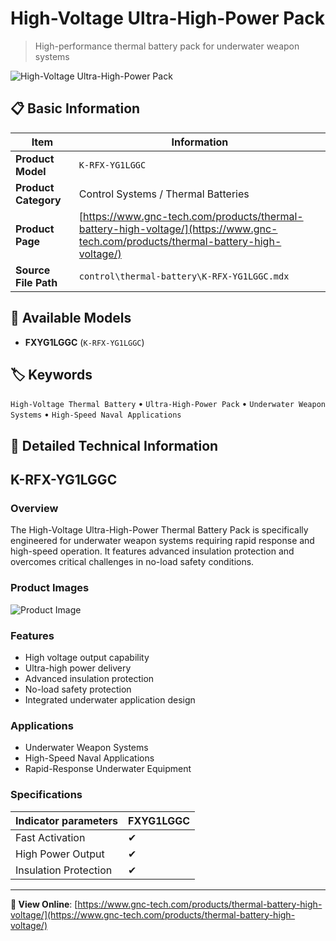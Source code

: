 # High-Voltage Ultra-High-Power Pack

> High-performance thermal battery pack for underwater weapon systems

![High-Voltage Ultra-High-Power Pack](https://www.gnc-tech.com/images/products/control/thermal-battery/K-RFX-YG1LGGC/K-RFX-YG1LGGC.webp)

## 📋 Basic Information

| Item | Information |
|------|------|
| **Product Model** | `K-RFX-YG1LGGC` |
| **Product Category** | Control Systems / Thermal Batteries |
| **Product Page** | [https://www.gnc-tech.com/products/thermal-battery-high-voltage/](https://www.gnc-tech.com/products/thermal-battery-high-voltage/) |
| **Source File Path** | `control\thermal-battery\K-RFX-YG1LGGC.mdx` |

## 🔧 Available Models

- **FXYG1LGGC** (`K-RFX-YG1LGGC`)

## 🏷️ Keywords

`High-Voltage Thermal Battery` • `Ultra-High-Power Pack` • `Underwater Weapon Systems` • `High-Speed Naval Applications`

## 📖 Detailed Technical Information

## K-RFX-YG1LGGC

### Overview

The High-Voltage Ultra-High-Power Thermal Battery Pack is specifically engineered for underwater weapon systems requiring rapid response and high-speed operation. It features advanced insulation protection and overcomes critical challenges in no-load safety conditions.

### Product Images

![Product Image](https://www.gnc-tech.com/products/control/thermal-battery/K-RFX-YG1LGGC/K-RFX-YG1LGGC-Slide-01.webp)

### Features

- High voltage output capability
- Ultra-high power delivery
- Advanced insulation protection
- No-load safety protection
- Integrated underwater application design

### Applications

- Underwater Weapon Systems
- High-Speed Naval Applications
- Rapid-Response Underwater Equipment

### Specifications

| Indicator parameters | FXYG1LGGC |
| --- | --- |
| Fast Activation | ✔ |
| High Power Output | ✔ |
| Insulation Protection | ✔ |
---

**🔗 View Online**: [https://www.gnc-tech.com/products/thermal-battery-high-voltage/](https://www.gnc-tech.com/products/thermal-battery-high-voltage/)
